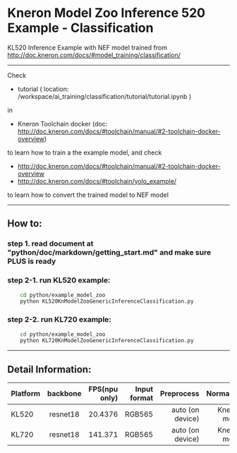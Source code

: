 # Kneron Model Zoo Inference 520 Example - Classification

KL520 Inference Example with NEF model trained from
http://doc.kneron.com/docs/#model_training/classification/

---

Check  

- tutorial ( location: /workspace/ai_training/classification/tutorial/tutorial.ipynb ) 

in

- Kneron Toolchain docker (doc: http://doc.kneron.com/docs/#toolchain/manual/#2-toolchain-docker-overview)

to learn how to train a the example model, and check 

- http://doc.kneron.com/docs/#toolchain/manual/#2-toolchain-docker-overview
- http://doc.kneron.com/docs/#toolchain/yolo_example/

to learn how to convert the trained model to NEF model

---

## How to:  
### step 1. read document at "python/doc/markdown/getting_start.md" and make sure PLUS is ready  
### step 2-1. run KL520 example:  

```bash
    cd python/example_model_zoo
    python KL520KnModelZooGenericInferenceClassification.py  
```
### step 2-2. run KL720 example:  

```bash
    cd python/example_model_zoo
    python KL720KnModelZooGenericInferenceClassification.py  
```

---

## Detail Information:  

Platform      |  backbone  | FPS(npu only) | Input format |    Preprocess    |  Normalize  |  
--------------|:----------:|--------------:| ------------:| ----------------:| -----------:|  
KL520         |  resnet18  | 20.4376       |    RGB565    | auto (on device) | Kneron mode |  
KL720         |  resnet18  | 141.371       |    RGB565    | auto (on device) | Kneron mode |  
